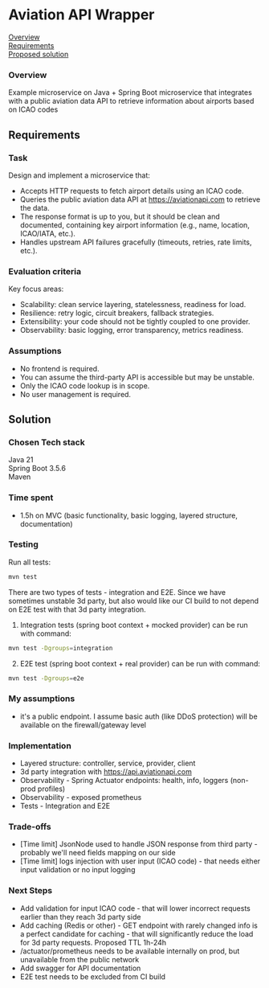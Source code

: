# Aviation API Wrapper

[Overview](#overview)  
[Requirements](#requirements)  
[Proposed solution](#solution)


### Overview

Example microservice on Java + Spring Boot microservice that integrates with a public aviation
data API to retrieve information about airports based on ICAO codes

## Requirements
### Task

Design and implement a microservice that:
- Accepts HTTP requests to fetch airport details using an ICAO code.
- Queries the public aviation data API at https://aviationapi.com to retrieve the data.
- The response format is up to you, but it should be clean and documented,
containing key airport information (e.g., name, location, ICAO/IATA, etc.).
- Handles upstream API failures gracefully (timeouts, retries, rate limits, etc.).

### Evaluation criteria

Key focus areas:
- Scalability: clean service layering, statelessness, readiness for load.
- Resilience: retry logic, circuit breakers, fallback strategies.
- Extensibility: your code should not be tightly coupled to one provider.
- Observability: basic logging, error transparency, metrics readiness.

### Assumptions

- No frontend is required.
- You can assume the third-party API is accessible but may be unstable.
- Only the ICAO code lookup is in scope.
- No user management is required.

## Solution

### Chosen Tech stack

Java 21  
Spring Boot 3.5.6  
Maven  

### Time spent
- 1.5h on MVC (basic functionality, basic logging, layered structure, documentation)

### Testing

Run all tests:
```bash
mvn test
```

There are two types of tests - integration and E2E. Since we have sometimes unstable 3d party, but also would like our CI build to not depend on E2E test with that 3d party integration.  

1. Integration tests (spring boot context + mocked provider) can be run with command:
```bash
mvn test -Dgroups=integration
```

2. E2E test (spring boot context + real provider) can be run with command:
```bash
mvn test -Dgroups=e2e
```

### My assumptions
- it's a public endpoint. I assume basic auth (like DDoS protection) will be available on the firewall/gateway level

### Implementation
- Layered structure: controller, service, provider, client
- 3d party integration with https://api.aviationapi.com
- Observability - Spring Actuator endpoints: health, info, loggers (non-prod profiles)
- Observability - exposed prometheus
- Tests - Integration and E2E

### Trade-offs
- [Time limit] JsonNode used to handle JSON response from third party - probably we'll need fields mapping on our side
- [Time limit] logs injection with user input (ICAO code) - that needs either input validation or no input logging

### Next Steps
- Add validation for input ICAO code - that will lower incorrect requests earlier than they reach 3d party side
- Add caching (Redis or other) - GET endpoint with rarely changed info is a perfect candidate for caching - that will significantly reduce the load for 3d party requests. Proposed TTL 1h-24h
- /actuator/prometheus needs to be available internally on prod, but unavailable from the public network
- Add swagger for API documentation
- E2E test needs to be excluded from CI build
